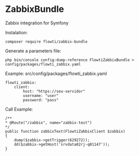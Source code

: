 # ZabbixBundle
Zabbix integration for Symfony

Instalation:
```
composer require flowti/zabbix-bundle 
```

Generate a parameters file:
```
php bin/console config:dump-reference FlowtiZabbixBundle > config/packages/flowti_zabbix.yaml
```

Example: src/config/packages/flowti_zabbix.yaml
```
flowti_zabbix:
    client:
        host: "https://seu-servidor"
        username: "user"
        password: "pass"
```

Call Example:
```
/**
* @Route("/zabbix", name="zabbix-test")
*/
public function zabbixText(FlowtiZabbixClient $zabbix)
{
    dump($zabbix->getTrigger(629272));
    dd($zabbix->getHost('srvdata02rj-q01147'));
}
```